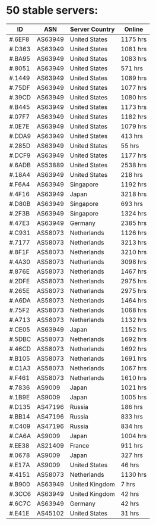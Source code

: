 # 50 stable servers:

| ID | ASN | Server Country | Online |
| ------ | ------ | ------ | ------ |
| #.6EF8 | AS63949 | United States | 1175 hrs |
| #.D363 | AS63949 | United States | 1081 hrs |
| #.BA95 | AS63949 | United States | 1083 hrs |
| #.8051 | AS63949 | United States | 571 hrs |
| #.1449 | AS63949 | United States | 1089 hrs |
| #.75DF | AS63949 | United States | 1077 hrs |
| #.39CD | AS63949 | United States | 1080 hrs |
| #.B445 | AS63949 | United States | 1173 hrs |
| #.07F7 | AS63949 | United States | 1182 hrs |
| #.0E7E | AS63949 | United States | 1079 hrs |
| #.DDA9 | AS63949 | United States | 413 hrs |
| #.285D | AS63949 | United States | 55 hrs |
| #.DCF9 | AS63949 | United States | 1177 hrs |
| #.6ADB | AS53889 | United States | 2538 hrs |
| #.18A4 | AS63949 | United States | 218 hrs |
| #.F6A4 | AS63949 | Singapore | 1192 hrs |
| #.4F16 | AS63949 | Japan | 3218 hrs |
| #.D80B | AS63949 | Singapore | 693 hrs |
| #.2F3B | AS63949 | Singapore | 1324 hrs |
| #.47E3 | AS63949 | Germany | 2385 hrs |
| #.C931 | AS58073 | Netherlands | 1126 hrs |
| #.7177 | AS58073 | Netherlands | 3213 hrs |
| #.8F1F | AS58073 | Netherlands | 3210 hrs |
| #.4A30 | AS58073 | Netherlands | 3098 hrs |
| #.876E | AS58073 | Netherlands | 1467 hrs |
| #.2DFE | AS58073 | Netherlands | 2975 hrs |
| #.265E | AS58073 | Netherlands | 2975 hrs |
| #.A6DA | AS58073 | Netherlands | 1464 hrs |
| #.75F2 | AS58073 | Netherlands | 1068 hrs |
| #.A713 | AS58073 | Netherlands | 1132 hrs |
| #.CE05 | AS63949 | Japan | 1152 hrs |
| #.5DBC | AS58073 | Netherlands | 1692 hrs |
| #.46CD | AS58073 | Netherlands | 1692 hrs |
| #.B105 | AS58073 | Netherlands | 1691 hrs |
| #.C1A3 | AS58073 | Netherlands | 1067 hrs |
| #.F461 | AS58073 | Netherlands | 1610 hrs |
| #.7836 | AS9009 | Japan | 1021 hrs |
| #.1B9E | AS9009 | Japan | 1005 hrs |
| #.D135 | AS47196 | Russia | 186 hrs |
| #.BB14 | AS47196 | Russia | 833 hrs |
| #.C409 | AS47196 | Russia | 834 hrs |
| #.CA6A | AS9009 | Japan | 1004 hrs |
| #.EE38 | AS21409 | France | 911 hrs |
| #.0678 | AS9009 | Japan | 327 hrs |
| #.E17A | AS9009 | United States | 46 hrs |
| #.4151 | AS58073 | Netherlands | 1130 hrs |
| #.B900 | AS63949 | United Kingdom | 7 hrs |
| #.3CC6 | AS63949 | United Kingdom | 42 hrs |
| #.6C7C | AS63949 | Germany | 42 hrs |
| #.E41E | AS45102 | United States | 31 hrs |

